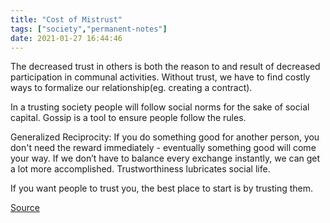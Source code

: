 ```yaml
---
title: "Cost of Mistrust"
tags: ["society","permanent-notes"]
date: 2021-01-27 16:44:46
---
```


The decreased trust in others is both the reason to and result of decreased participation in communal activities. Without trust, we have to find costly ways to formalize our relationship(eg. creating a contract). 

In a trusting society people will follow social norms for the sake of social capital. Gossip is a tool to ensure people follow the rules.

Generalized Reciprocity: If you do something good for another person, you don't need the reward immediately - eventually something good will come your way. If we don’t have to balance every exchange instantly, we can get a lot more accomplished. Trustworthiness lubricates social life.

If you want people to trust you, the best place to start is by trusting them.

[Source](https://fs.blog/2021/01/mistrust/)
